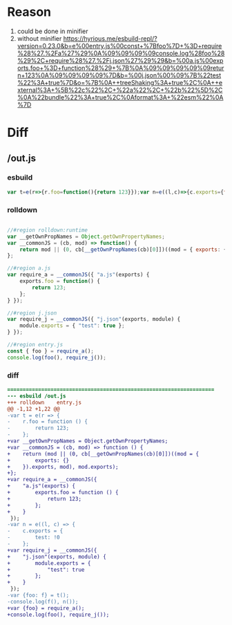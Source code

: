 # Reason
1. could be done in minifier
2. without minifier https://hyrious.me/esbuild-repl/?version=0.23.0&b=e%00entry.js%00const+%7Bfoo%7D+%3D+require%28%27.%2Fa%27%29%0A%09%09%09%09console.log%28foo%28%29%2C+require%28%27.%2Fj.json%27%29%29&b=%00a.js%00exports.foo+%3D+function%28%29+%7B%0A%09%09%09%09%09return+123%0A%09%09%09%09%7D&b=%00j.json%00%09%7B%22test%22%3A+true%7D&o=%7B%0A++treeShaking%3A+true%2C%0A++external%3A+%5B%22c%22%2C+%22a%22%2C+%22b%22%5D%2C%0A%22bundle%22%3A+true%2C%0Aformat%3A+%22esm%22%0A%7D
# Diff
## /out.js
### esbuild
```js
var t=e(r=>{r.foo=function(){return 123}});var n=e((l,c)=>{c.exports={test:!0}});var{foo:f}=t();console.log(f(),n());
```
### rolldown
```js

//#region rolldown:runtime
var __getOwnPropNames = Object.getOwnPropertyNames;
var __commonJS = (cb, mod) => function() {
	return mod || (0, cb[__getOwnPropNames(cb)[0]])((mod = { exports: {} }).exports, mod), mod.exports;
};

//#region a.js
var require_a = __commonJS({ "a.js"(exports) {
	exports.foo = function() {
		return 123;
	};
} });

//#region j.json
var require_j = __commonJS({ "j.json"(exports, module) {
	module.exports = { "test": true };
} });

//#region entry.js
const { foo } = require_a();
console.log(foo(), require_j());

```
### diff
```diff
===================================================================
--- esbuild	/out.js
+++ rolldown	entry.js
@@ -1,12 +1,22 @@
-var t = e(r => {
-    r.foo = function () {
-        return 123;
-    };
+var __getOwnPropNames = Object.getOwnPropertyNames;
+var __commonJS = (cb, mod) => function () {
+    return (mod || (0, cb[__getOwnPropNames(cb)[0]])((mod = {
+        exports: {}
+    }).exports, mod), mod.exports);
+};
+var require_a = __commonJS({
+    "a.js"(exports) {
+        exports.foo = function () {
+            return 123;
+        };
+    }
 });
-var n = e((l, c) => {
-    c.exports = {
-        test: !0
-    };
+var require_j = __commonJS({
+    "j.json"(exports, module) {
+        module.exports = {
+            "test": true
+        };
+    }
 });
-var {foo: f} = t();
-console.log(f(), n());
+var {foo} = require_a();
+console.log(foo(), require_j());

```